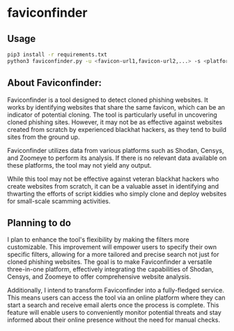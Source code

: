 # faviconfinder
## Usage
```bash
pip3 install -r requirements.txt
python3 faviconfinder.py -u <favicon-url1,favicon-url2,...> -s <platform>
```

## About Faviconfinder:

Faviconfinder is a tool designed to detect cloned phishing websites. It works by identifying websites that share the same favicon, which can be an indicator of potential cloning. The tool is particularly useful in uncovering cloned phishing sites. However, it may not be as effective against websites created from scratch by experienced blackhat hackers, as they tend to build sites from the ground up.

Faviconfinder utilizes data from various platforms such as Shodan, Censys, and Zoomeye to perform its analysis. If there is no relevant data available on these platforms, the tool may not yield any output.

While this tool may not be effective against veteran blackhat hackers who create websites from scratch, it can be a valuable asset in identifying and thwarting the efforts of script kiddies who simply clone and deploy websites for small-scale scamming activities.

## Planning to do

I plan to enhance the tool's flexibility by making the filters more customizable. This improvement will empower users to specify their own specific filters, allowing for a more tailored and precise search not just for cloned phishing websites. The goal is to make Faviconfinder a versatile three-in-one platform, effectively integrating the capabilities of Shodan, Censys, and Zoomeye to offer comprehensive website analysis.

Additionally, I intend to transform Faviconfinder into a fully-fledged service. This means users can access the tool via an online platform where they can start a search and receive email alerts once the process is complete. This feature will enable users to conveniently monitor potential threats and stay informed about their online presence without the need for manual checks.
